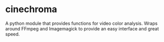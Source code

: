 # cinechroma
A python module that provides functions for video color analysis. Wraps around FFmpeg and Imagemagick to provide an easy interface and great speed.
